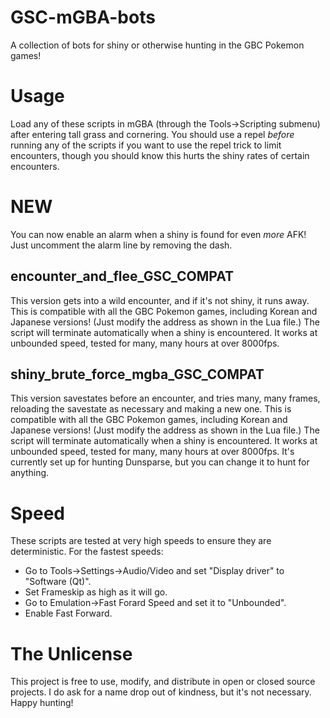 # GSC-mGBA-bots
A collection of bots for shiny or otherwise hunting in the GBC Pokemon games!

# Usage
Load any of these scripts in mGBA (through the Tools->Scripting submenu) after entering tall grass and cornering. You should use a repel _before_ running any of the scripts if you want to use the repel trick to limit encounters, though you should know this hurts the shiny rates of certain encounters.

# NEW
You can now enable an alarm when a shiny is found for even _more_ AFK! Just uncomment the alarm line by removing the dash.

## encounter_and_flee_GSC_COMPAT
This version gets into a wild encounter, and if it's not shiny, it runs away. This is compatible with all the GBC Pokemon games, including Korean and Japanese versions! (Just modify the address as shown in the Lua file.) The script will terminate automatically when a shiny is encountered. It works at unbounded speed, tested for many, many hours at over 8000fps.

## shiny_brute_force_mgba_GSC_COMPAT
This version savestates before an encounter, and tries many, many frames, reloading the savestate as necessary and making a new one. This is compatible with all the GBC Pokemon games, including Korean and Japanese versions! (Just modify the address as shown in the Lua file.) The script will terminate automatically when a shiny is encountered. It works at unbounded speed, tested for many, many hours at over 8000fps. It's currently set up for hunting Dunsparse, but you can change it to hunt for anything.

# Speed
These scripts are tested at very high speeds to ensure they are deterministic. For the fastest speeds:
- Go to Tools->Settings->Audio/Video and set "Display driver" to "Software (Qt)".
- Set Frameskip as high as it will go.
- Go to Emulation->Fast Forard Speed and set it to "Unbounded".
- Enable Fast Forward.

# The Unlicense
This project is free to use, modify, and distribute in open or closed source projects. I do ask for a name drop out of kindness, but it's not necessary. Happy hunting!
